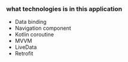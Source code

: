 ### what technologies is in this application
* Data binding
* Navigation component
* Kotlin coroutine
* MVVM
* LiveData
* Retrofit
